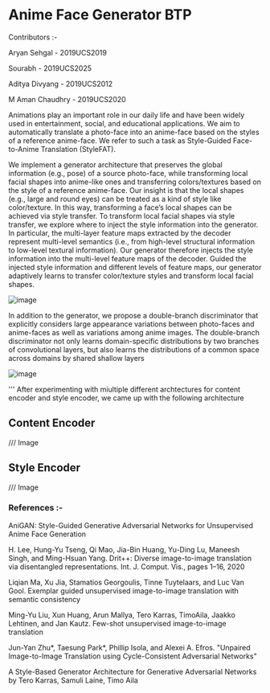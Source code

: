 # Anime Face Generator BTP

Contributors :-

Aryan Sehgal    - 2019UCS2019

Sourabh         - 2019UCS2025

Aditya Divyang  - 2019UCS2012

M Aman Chaudhry - 2019UCS2020



Animations play an important role in our daily life and have been widely used in entertainment, social, and educational applications. We aim to automatically translate a photo-face into an anime-face based on the styles of a reference anime-face. We refer to such a task as Style-Guided Face-to-Anime Translation (StyleFAT). 

We implement a generator architecture that preserves the global information (e.g., pose) of a source photo-face, while transforming local facial shapes into anime-like ones and transferring colors/textures based on the style of a reference anime-face. Our insight is that the local shapes (e.g., large and round eyes) can be treated as a kind of style like color/texture. In this way, transforming a face’s local shapes can be achieved via style transfer. To transform local facial shapes via style transfer, we explore where to inject the style information into the generator. In particular, the multi-layer feature maps extracted by the decoder represent multi-level semantics (i.e., from high-level structural information to low-level textural information). Our generator therefore injects the style information into the multi-level feature maps of the decoder. Guided the injected style information and different levels of feature maps, our generator adaptively learns to transfer color/texture styles and transform local facial shapes.


![image](https://user-images.githubusercontent.com/59551957/192747615-6bbb2922-d1ab-4c42-9182-1a98811dc473.png)


In addition to the generator, we propose a double-branch discriminator that explicitly considers large appearance variations between photo-faces and anime-faces as well as variations among anime images. The double-branch discriminator not only learns domain-specific distributions by two branches of convolutional layers, but also learns the distributions of a common space across domains by shared shallow layers

![image](https://user-images.githubusercontent.com/59551957/192745840-e74b7c3b-2f8b-4b9a-b7c5-c5baec20f014.png)


''' After experimenting with miultiple different archtectures for content encoder and style encoder, we came up with the following architecture 

## Content Encoder


/// Image 


## Style Encoder

/// Image


### References :-
AniGAN: Style-Guided Generative Adversarial Networks for Unsupervised Anime Face Generation

H. Lee, Hung-Yu Tseng, Qi Mao, Jia-Bin Huang, Yu-Ding Lu, Maneesh Singh, and Ming-Hsuan Yang. Drit++: Diverse image-to-image translation via disentangled representations. Int. J. Comput. Vis., pages 1–16, 2020

Liqian Ma, Xu Jia, Stamatios Georgoulis, Tinne Tuytelaars, and Luc Van Gool. Exemplar guided unsupervised image-to-image translation with semantic consistency

Ming-Yu Liu, Xun Huang, Arun Mallya, Tero Karras, TimoAila, Jaakko Lehtinen, and Jan Kautz. Few-shot unsupervised image-to-image translation

Jun-Yan Zhu*, Taesung Park*, Phillip Isola, and Alexei A. Efros. "Unpaired Image-to-Image Translation using Cycle-Consistent Adversarial Networks"

A Style-Based Generator Architecture for Generative Adversarial Networks by Tero Karras, Samuli Laine, Timo Aila
